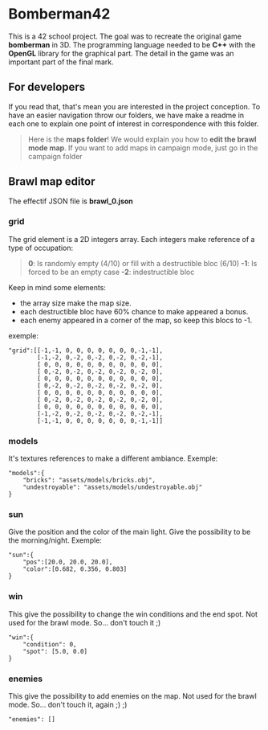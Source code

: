 # Bomberman42

This is a 42 school project. The goal was to recreate the original game **bomberman** in 3D. The programming language needed to be **C++** with the **OpenGL** library for the graphical part. The detail in the game was an important part of the final mark.

## For developers

If you read that, that's mean you are interested in the project conception. To have an easier navigation throw our folders, we have make a readme in each one to explain one point of interest in correspondence with this folder.

> Here is the **maps folder**! We would explain you how to **edit the brawl mode map**. If you want to add maps in campaign mode, just go in the campaign folder

## Brawl map editor

The effectif JSON file is **brawl_0.json**

### grid
The grid element is a 2D integers array. Each integers make reference of a type of occupation:

> **0**: Is randomly empty (4/10) or fill with a destructible bloc (6/10)
> **-1**: Is forced to be an empty case
> **-2**: indestructible bloc

Keep in mind some elements:
 - the array size make the map size.
 - each destructible bloc have 60% chance to make appeared a bonus.
 - each enemy appeared in a corner of the map, so keep this blocs to -1.

exemple:
```
"grid":[[-1,-1, 0, 0, 0, 0, 0, 0, 0,-1,-1],
        [-1,-2, 0,-2, 0,-2, 0,-2, 0,-2,-1],
        [ 0, 0, 0, 0, 0, 0, 0, 0, 0, 0, 0],
        [ 0,-2, 0,-2, 0,-2, 0,-2, 0,-2, 0],
        [ 0, 0, 0, 0, 0, 0, 0, 0, 0, 0, 0],
        [ 0,-2, 0,-2, 0,-2, 0,-2, 0,-2, 0],
        [ 0, 0, 0, 0, 0, 0, 0, 0, 0, 0, 0],
        [ 0,-2, 0,-2, 0,-2, 0,-2, 0,-2, 0],
        [ 0, 0, 0, 0, 0, 0, 0, 0, 0, 0, 0],
        [-1,-2, 0,-2, 0,-2, 0,-2, 0,-2,-1],
        [-1,-1, 0, 0, 0, 0, 0, 0, 0,-1,-1]]
```
### models
It's textures references to make a different ambiance. Exemple:
```
"models":{
    "bricks": "assets/models/bricks.obj",
    "undestroyable": "assets/models/undestroyable.obj"
}
```

### sun
Give the position and the color of the main light. Give the possibility to be the morning/night. Exemple:
```
"sun":{
    "pos":[20.0, 20.0, 20.0],
    "color":[0.682, 0.356, 0.803]
}
```

### win
This give the possibility to change the win conditions and the end spot. Not used for the brawl mode. So... don't touch it ;)
```
"win":{
    "condition": 0,
    "spot": [5.0, 0.0]
}
```

### enemies
This give the possibility to add enemies on the map. Not used for the brawl mode. So... don't touch it, again ;) ;)
```
"enemies": []
```